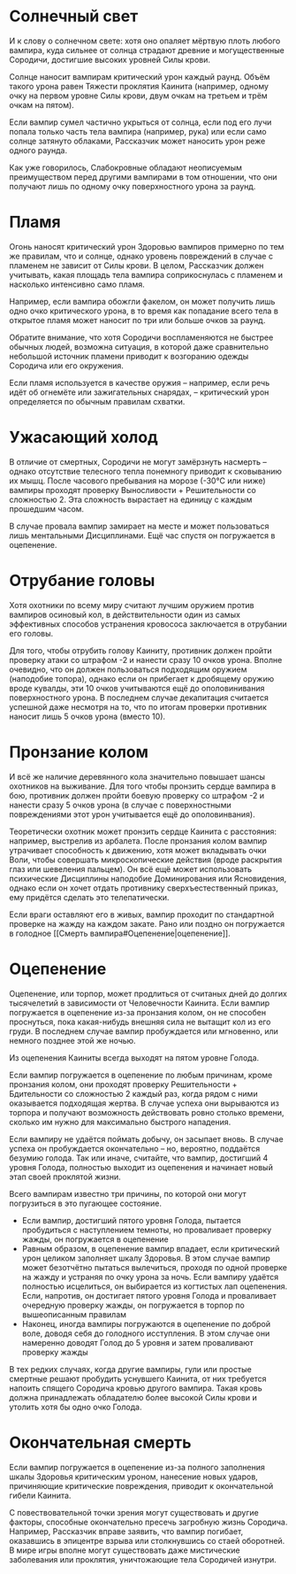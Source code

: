 # Солнечный свет

И к слову о солнечном свете: хотя оно опаляет мёртвую плоть любого вампира, куда сильнее от солнца страдают древние и могущественные Сородичи, достигшие высоких уровней Силы крови.

Солнце наносит вампирам критический урон каждый раунд. Объём такого урона равен Тяжести проклятия Каинита (например, одному очку на первом уровне Силы крови, двум очкам на третьем и трём очкам на пятом).

Если вампир сумел частично укрыться от солнца, если под его лучи попала только часть тела вампира (например, рука) или если само солнце затянуто облаками, Рассказчик может наносить урон реже одного раунда.

Как уже говорилось, Слабокровные обладают неописуемым преимуществом перед другими вампирами в том отношении, что они получают лишь по одному очку поверхностного урона за раунд.

# Пламя

Огонь наносят критический урон Здоровью вампиров примерно по тем же правилам, что и солнце, однако уровень повреждений в случае с пламенем не зависит от Силы крови. В целом, Рассказчик должен учитывать, какая площадь тела вампира соприкоснулась с пламенем и насколько интенсивно само пламя.

Например, если вампира обожгли факелом, он может получить лишь одно очко критического урона, в то время как попадание всего тела в открытое пламя может наносит по три или больше очков за раунд.

Обратите внимание, что хотя Сородичи воспламеняются не быстрее обычных людей, возможна ситуация, в которой даже сравнительно небольшой источник пламени приводит к возгоранию одежды Сородича или его окружения.

Если пламя используется в качестве оружия – например, если речь идёт об огнемёте или зажигательных снарядах, – критический урон определяется по обычным правилам схватки.

# Ужасающий холод

В отличие от смертных, Сородичи не могут замёрзнуть насмерть – однако отсутствие телесного тепла понемногу приводит к сковыванию их мышц. После часового пребывания на морозе (-30°C или ниже) вампиры проходят проверку Выносливости + Решительности со сложностью 2. Эта сложность вырастает на единицу с каждым прошедшим часом.

В случае провала вампир замирает на месте и может пользоваться лишь ментальными Дисциплинами. Ещё час спустя он погружается в оцепенение.

# Отрубание головы

Хотя охотники по всему миру считают лучшим оружием против вампиров осиновый кол, в действительности один из самых эффективных способов устранения кровососа заключается в отрубании его головы.

Для того, чтобы отрубить голову Каиниту, противник должен пройти проверку атаки со штрафом -2 и нанести сразу 10 очков урона. Вполне очевидно, что он должен пользоваться подходящим оружием (наподобие топора), однако если он прибегает к дробящему оружию вроде кувалды, эти 10 очков учитываются ещё до ополовинивания поверхностного урона. В последнем случае декапитация считается успешной даже несмотря на то, что по итогам проверки противник наносит лишь 5 очков урона (вместо 10).

# Пронзание колом

И всё же наличие деревянного кола значительно повышает шансы охотников на выживание. Для того чтобы пронзить сердце вампира в бою, противник должен пройти боевую проверку со штрафом -2 и нанести сразу 5 очков урона (в случае с поверхностными повреждениями этот урон учитывается ещё до ополовинвания).

Теоретически охотник может пронзить сердце Каинита с расстояния: например, выстрелив из арбалета. После пронзания колом вампир утрачивает способность к движению, хотя может вкладывать очки Воли, чтобы совершать микроскопические действия (вроде раскрытия глаз или шевеления пальцем). Он всё ещё может использовать психические Дисциплины наподобие Доминирования или Ясновидения, однако если он хочет отдать противнику сверхъестественный приказ, ему придётся сделать это телепатически.

Если враги оставляют его в живых, вампир проходит по стандартной проверке на жажду на каждом закате. Рано или поздно он погружается в голодное [[Смерть вампира#Оцепенение|оцепенение]].

# Оцепенение

Оцепенение, или торпор, может продлиться от считаных дней до долгих тысячелетий в зависимости от Человечности Каинита. Если вампир погружается в оцепенение из-за пронзания колом, он не способен проснуться, пока какая-нибудь внешняя сила не вытащит кол из его груди. В последнем случае вампир пробуждается или мгновенно, или немного позднее этой же ночью.

Из оцепенения Каиниты всегда выходят на пятом уровне Голода.

Если вампир погружается в оцепенение по любым причинам, кроме пронзания колом, они проходят проверку Решительности + Бдительности со сложностью 2 каждый раз, когда рядом с ними оказывается подходящая жертва. В случае успеха они вырываются из торпора и получают возможность действовать ровно столько времени, сколько им нужно для максимально быстрого нападения.

Если вампиру не удаётся поймать добычу, он засыпает вновь. В случае успеха он пробуждается окончательно – но, вероятно, поддаётся безумию голода. Так или иначе, считайте, что вампир, достигший 4 уровня Голода, полностью выходит из оцепенения и начинает новый этап своей проклятой жизни.

Всего вампирам известно три причины, по которой они могут погрузиться в это пугающее состояние.
- Если вампир, достигший пятого уровня Голода, пытается пробудиться с наступлением темноты, но проваливает проверку жажды, он погружается в оцепенение
- Равным образом, в оцепенение вампир впадает, если критический урон целиком заполняет шкалу Здоровья. В этом случае вампир может безотчётно пытаться вылечиться, проходя по одной проверке на жажду и устраняя по очку урона за ночь. Если вампиру удаётся полностью исцелиться, он выбирается из когтистых лап оцепенения. Если, напротив, он достигает пятого уровня Голода и проваливает очередную проверку жажды, он погружается в торпор по вышеописанным правилам
- Наконец, иногда вампиры погружаются в оцепенение по доброй воле, доводя себя до голодного исступления. В этом случае они намеренно доводят Голод до 5 уровня и затем проваливают проверку жажды

В тех редких случаях, когда другие вампиры, гули или простые смертные решают пробудить уснувшего Каинита, от них требуется напоить спящего Сородича кровью другого вампира. Такая кровь должна принадлежать обладателю более высокой Силы крови и утолить хотя бы одно очко Голода.

# Окончательная смерть

Если вампир погружается в оцепенение из-за полного заполнения шкалы Здоровья критическим уроном, нанесение новых ударов, причиняющие критические повреждения, приводит к окончательной гибели Каинита.

С повествовательной точки зрения могут существовать и другие факторы, способные окончательно пресечь загробную жизнь Сородича. Например, Рассказчик вправе заявить, что вампир погибает, оказавшись в эпицентре взрыва или столкнувшись со стаей оборотней. В мире игры вполне могут существовать даже мистические заболевания или проклятия, уничтожающие тела Сородичей изнутри.
